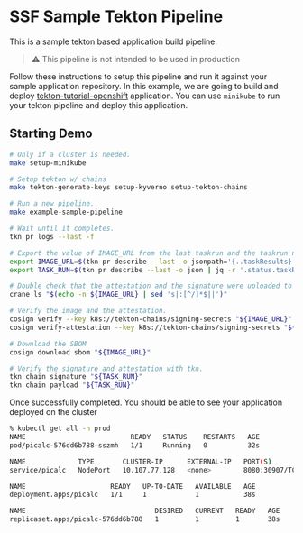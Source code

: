 # SSF Sample Tekton Pipeline

This is a sample tekton based application build pipeline.

> :warning: This pipeline is not intended to be used in production

Follow these instructions to setup this pipeline and run it against your sample
application repository. In this example, we are going to build and deploy
[tekton-tutorial-openshift](https://github.com/IBM/tekton-tutorial-openshift)
application. You can use `minikube` to run your tekton pipeline and deploy this
application.

## Starting Demo

```bash
# Only if a cluster is needed.
make setup-minikube

# Setup tekton w/ chains
make tekton-generate-keys setup-kyverno setup-tekton-chains

# Run a new pipeline.
make example-sample-pipeline

# Wait until it completes.
tkn pr logs --last -f

# Export the value of IMAGE_URL from the last taskrun and the taskrun name:
export IMAGE_URL=$(tkn pr describe --last -o jsonpath='{..taskResults}' | jq -r '.[] | select(.name | match("IMAGE_URL$")) | .value')
export TASK_RUN=$(tkn pr describe --last -o json | jq -r '.status.taskRuns | keys[] as $k | {"k": $k, "v": .[$k]} | select(.v.status.taskResults[]?.name | match("IMAGE_URL$")) | .k')

# Double check that the attestation and the signature were uploaded to the OCI.
crane ls "$(echo -n ${IMAGE_URL} | sed 's|:[^/]*$||')"

# Verify the image and the attestation.
cosign verify --key k8s://tekton-chains/signing-secrets "${IMAGE_URL}"
cosign verify-attestation --key k8s://tekton-chains/signing-secrets "${IMAGE_URL}"

# Download the SBOM
cosign download sbom "${IMAGE_URL}"

# Verify the signature and attestation with tkn.
tkn chain signature "${TASK_RUN}"
tkn chain payload "${TASK_RUN}"
```

Once successfully completed. You should be able to see your application deployed
on the cluster

```bash
% kubectl get all -n prod
NAME                          READY   STATUS    RESTARTS   AGE
pod/picalc-576dd6b788-sszmh   1/1     Running   0          32s

NAME             TYPE       CLUSTER-IP      EXTERNAL-IP   PORT(S)          AGE
service/picalc   NodePort   10.107.77.128   <none>        8080:30907/TCP   37s

NAME                     READY   UP-TO-DATE   AVAILABLE   AGE
deployment.apps/picalc   1/1     1            1           38s

NAME                                DESIRED   CURRENT   READY   AGE
replicaset.apps/picalc-576dd6b788   1         1         1       38s
```
